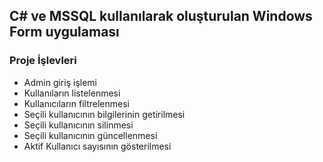 ## C# ve MSSQL kullanılarak oluşturulan Windows Form uygulaması
### Proje İşlevleri
<ul>
  <li>Admin giriş işlemi</li>
  <li>Kullanıların listelenmesi</li>
  <li>Kullanıcıların filtrelenmesi</li>
  <li>Seçili kullanıcının bilgilerinin getirilmesi</li>
  <li>Seçili kullanıcının silinmesi</li>
  <li>Seçili kullanıcının güncellenmesi</li>
  <li>Aktif Kullanıcı sayısının gösterilmesi</li>
</ul>
